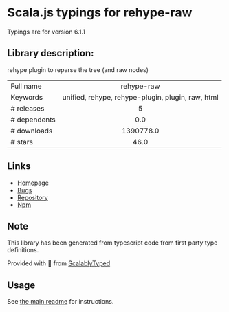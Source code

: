 
# Scala.js typings for rehype-raw

Typings are for version 6.1.1

## Library description:
rehype plugin to reparse the tree (and raw nodes)

|                    |                 |
| ------------------ | :-------------: |
| Full name          | rehype-raw |
| Keywords           | unified, rehype, rehype-plugin, plugin, raw, html |
| # releases         | 5 |
| # dependents       | 0.0 |
| # downloads        | 1390778.0 |
| # stars            | 46.0 |

## Links
- [Homepage](https://github.com/rehypejs/rehype-raw#readme)
- [Bugs](https://github.com/rehypejs/rehype-raw/issues)
- [Repository](https://github.com/rehypejs/rehype-raw)
- [Npm](https://www.npmjs.com/package/rehype-raw)
    


## Note
This library has been generated from typescript code from first party type definitions.

Provided with :purple_heart: from [ScalablyTyped](https://github.com/oyvindberg/ScalablyTyped)

## Usage
See [the main readme](../../readme.md) for instructions.


